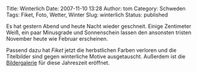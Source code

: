 Title: Winterlich
Date: 2007-11-10 13:28
Author: tom
Category: Schweden
Tags: Fiket, Foto, Wetter, Winter
Slug: winterlich
Status: published

Es hat gestern Abend und heute Nacht wieder geschneit. Einige Zentimeter
Weiß, ein paar Minusgrade und Sonnenschein lassen den ansonsten tristen
November heute wie Februar erscheinen.

Passend dazu hat *Fiket* jetzt die herbstlichen Farben verloren und die
Titelbilder sind gegen winterliche Motive ausgetauscht. Außerdem ist die
[Bildergalerie](http://thomasmarquart.net/gallery/winter07-08/) für
diese Jahreszeit eröffnet.

